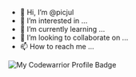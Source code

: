 - 👋 Hi, I’m @picjul
- 👀 I’m interested in ...
- 🌱 I’m currently learning ...
- 💞️ I’m looking to collaborate on ...
- 📫 How to reach me ...

<!---
picjul/picjul is a ✨ special ✨ repository because its `README.md` (this file) appears on your GitHub profile.
You can click the Preview link to take a look at your changes.
--->
![My Codewarrior Profile Badge](https://www.codewars.com/users/picjul/badges/large)

